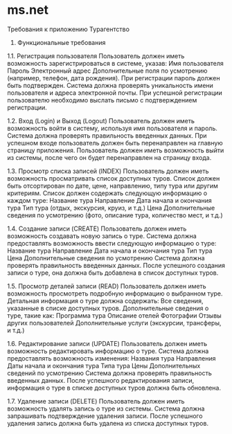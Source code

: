 # ms.net
Требования к приложению Турагентство
1. Функциональные требования
   
1.1. Регистрация пользователя
Пользователь должен иметь возможность зарегистрироваться в системе, указав:
Имя пользователя
Пароль
Электронный адрес
Дополнительные поля по усмотрению (например, телефон, дата рождения).
При регистрации пароль должен быть подтвержден.
Система должна проверять уникальность имени пользователя и адреса электронной почты.
При успешной регистрации пользователю необходимо выслать письмо с подтверждением регистрации.

1.2. Вход (Login) и Выход (Logout)
Пользователь должен иметь возможность войти в систему, используя имя пользователя и пароль.
Система должна проверять правильность введенных данных.
При успешном входе пользователь должен быть перенаправлен на главную страницу приложения.
Пользователь должен иметь возможность выйти из системы, после чего он будет перенаправлен на страницу входа.

1.3. Просмотр списка записей (INDEX)
Пользователь должен иметь возможность просматривать список доступных туров.
Список должен быть отсортирован по дате, цене, направлению, типу тура или другим критериям.
Список должен содержать следующую информацию о каждом туре:
Название тура
Направление
Дата начала и окончания тура
Тип тура (отдых, экскурсия, круиз, и т.д.)
Цена
Дополнительные сведения по усмотрению (фото, описание тура, количество мест, и т.д.)

1.4. Создание записи (CREATE)
Пользователь должен иметь возможность создавать новую запись о туре.
Система должна предоставлять возможность ввести следующую информацию о туре:
Название тура
Направление
Дата начала и окончания тура
Тип тура
Цена
Дополнительные сведения по усмотрению
Система должна проверять правильность введенных данных.
После успешного создания записи о туре, она должна быть добавлена в список доступных туров.

1.5. Просмотр деталей записи (READ)
Пользователь должен иметь возможность просмотреть подробную информацию о выбранном туре.
Детальная информация о туре должна содержать:
Все сведения, указанные в списке доступных туров.
Дополнительные сведения о туре, такие как:
Программа тура
Описание отелей
Фотографии
Отзывы других пользователей
Дополнительные услуги (экскурсии, трансферы, и т.д.)

1.6. Редактирование записи (UPDATE)
Пользователь должен иметь возможность редактировать информацию о туре.
Система должна предоставлять возможность изменения:
Названия тура
Направления
Даты начала и окончания тура
Типа тура
Цены
Дополнительных сведений по усмотрению
Система должна проверять правильность введенных данных.
После успешного редактирования записи, информация о туре в списке доступных туров должна быть обновлена.

1.7. Удаление записи (DELETE)
Пользователь должен иметь возможность удалять запись о туре из системы.
Система должна запрашивать подтверждение удаления записи.
После успешного удаления запись должна быть удалена из списка доступных туров.
